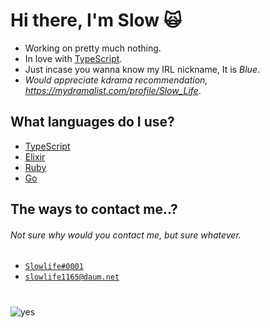 # Hi there, I'm Slow 🙀

- Working on pretty much nothing.
- In love with [TypeScript](https://www.typescriptlang.org).
- Just incase you wanna know my IRL nickname, It is *Blue*.
- *Would appreciate kdrama recommendation, https://mydramalist.com/profile/Slow_Life*.

## What languages do I use?
- [TypeScript](https://www.typescriptlang.org)
- [Elixir](https://elixir-lang.org/)
- [Ruby](https://www.ruby-lang.org)
- [Go](https://go.dev)

## The ways to contact me..?
###### Not sure why would you contact me, but sure whatever.

- <a href="https://discord.com/users/374905512661221377">`Slowlife#0001`</a>
- <a href="mailto:slowlife1165@daum.net">`slowlife1165@daum.net`</a>

#

![yes](https://i.imgur.com/FaTsvPu.gif)
